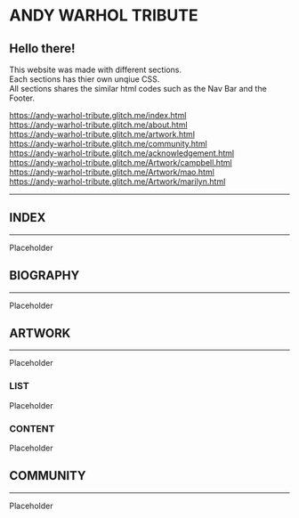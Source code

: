 # ANDY WARHOL TRIBUTE

## Hello there!

This website was made with different sections.<br>
Each sections has thier own unqiue CSS.<br>
All sections shares the similar html codes such as the Nav Bar and the Footer.<br>

https://andy-warhol-tribute.glitch.me/index.html <br>
https://andy-warhol-tribute.glitch.me/about.html<br>
https://andy-warhol-tribute.glitch.me/artwork.html<br>
https://andy-warhol-tribute.glitch.me/community.html<br>
https://andy-warhol-tribute.glitch.me/acknowledgement.html<br>
https://andy-warhol-tribute.glitch.me/Artwork/campbell.html<br>
https://andy-warhol-tribute.glitch.me/Artwork/mao.html<br>
https://andy-warhol-tribute.glitch.me/Artwork/marilyn.html<br>

<hr>

## INDEX

<hr>
Placeholder

## BIOGRAPHY

<hr>
Placeholder

## ARTWORK

<hr>
Placeholder

### LIST

Placeholder

### CONTENT

Placeholder

## COMMUNITY

<hr>
Placeholder
